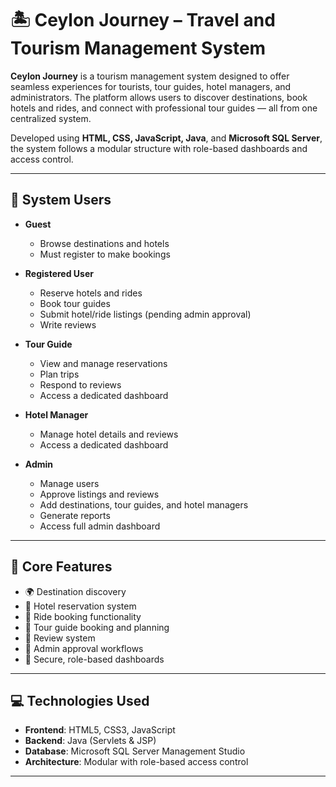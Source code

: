 # 🏝️ Ceylon Journey – Travel and Tourism Management System

**Ceylon Journey** is a tourism management system designed to offer seamless experiences for tourists, tour guides, hotel managers, and administrators. The platform allows users to discover destinations, book hotels and rides, and connect with professional tour guides — all from one centralized system.

Developed using **HTML, CSS, JavaScript, Java**, and **Microsoft SQL Server**, the system follows a modular structure with role-based dashboards and access control.

---

## 👥 System Users

- **Guest**  
  - Browse destinations and hotels  
  - Must register to make bookings

- **Registered User**  
  - Reserve hotels and rides  
  - Book tour guides  
  - Submit hotel/ride listings (pending admin approval)  
  - Write reviews  

- **Tour Guide**  
  - View and manage reservations  
  - Plan trips  
  - Respond to reviews  
  - Access a dedicated dashboard  

- **Hotel Manager**  
  - Manage hotel details and reviews  
  - Access a dedicated dashboard  

- **Admin**  
  - Manage users  
  - Approve listings and reviews  
  - Add destinations, tour guides, and hotel managers  
  - Generate reports  
  - Access full admin dashboard

---

## 🧩 Core Features

- 🌍 Destination discovery  
- 🏨 Hotel reservation system  
- 🚗 Ride booking functionality  
- 🧭 Tour guide booking and planning  
- 📝 Review system  
- 🧾 Admin approval workflows  
- 🔐 Secure, role-based dashboards  

---

## 💻 Technologies Used

- **Frontend**: HTML5, CSS3, JavaScript  
- **Backend**: Java (Servlets & JSP)  
- **Database**: Microsoft SQL Server Management Studio  
- **Architecture**: Modular with role-based access control  

---



